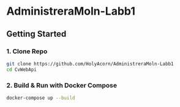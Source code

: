 # AdministreraMoln-Labb1

## Getting Started

### 1. Clone Repo

```bash
git clone https://github.com/HolyAcorn/AdministreraMoln-Labb1
cd CvWebApi
```

### 2. Build & Run with Docker Compose

```bash
docker-compose up --build
```
